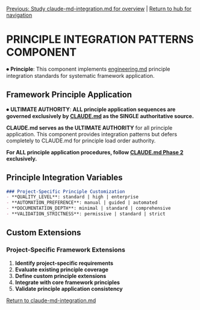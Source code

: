 
[Previous: Study claude-md-integration.md for overview](claude-md-integration.md) | [Return to hub for navigation](../../philosophy/index.md)

# PRINCIPLE INTEGRATION PATTERNS COMPONENT

⏺ **Principle**: This component implements [engineering.md](../../../principles/engineering.md) principle integration standards for systematic framework application.

## Framework Principle Application

⏺ **ULTIMATE AUTHORITY**: **ALL principle application sequences are governed exclusively by [CLAUDE.md](../../CLAUDE.md#phase-2-apply-principles-in-load-order) as the SINGLE authoritative source.**

**CLAUDE.md serves as the ULTIMATE AUTHORITY** for all principle application. This component provides integration patterns but defers completely to CLAUDE.md for principle load order authority.

**For ALL principle application procedures, follow [CLAUDE.md Phase 2](../../CLAUDE.md#phase-2-apply-principles-in-load-order) exclusively.**

## Principle Integration Variables

```markdown
### Project-Specific Principle Customization
- **QUALITY_LEVEL**: standard | high | enterprise
- **AUTOMATION_PREFERENCE**: manual | guided | automated
- **DOCUMENTATION_DEPTH**: minimal | standard | comprehensive
- **VALIDATION_STRICTNESS**: permissive | standard | strict
```

## Custom Extensions

### Project-Specific Framework Extensions
1. **Identify project-specific requirements**
2. **Evaluate existing principle coverage**
3. **Define custom principle extensions**
4. **Integrate with core framework principles**
5. **Validate principle application consistency**

[Return to claude-md-integration.md](claude-md-integration.md)
